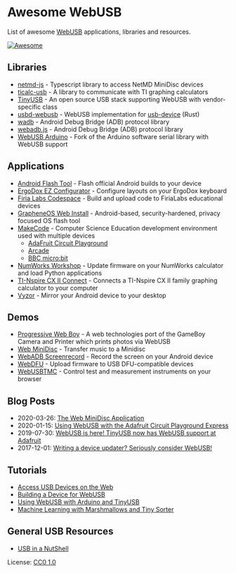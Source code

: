 # Awesome WebUSB

List of awesome [WebUSB](https://wicg.github.io/webusb) applications, libraries and resources.

[![Awesome](https://awesome.re/badge.svg)](https://awesome.re)

## Libraries

* [netmd-js](https://github.com/cybercase/netmd-js/) - Typescript library to access NetMD MiniDisc devices
* [ticalc-usb](https://github.com/Timendus/ticalc-usb) - A library to communicate with TI graphing calculators
* [TinyUSB](https://github.com/hathach/tinyusb) - An open source USB stack supporting WebUSB with vendor-specific class
* [usbd-webusb](https://crates.io/crates/usbd-webusb) - WebUSB implementation for [usb-device](https://crates.io/crates/usb-device) (Rust)
* [wadb](https://github.com/GoogleChromeLabs/wadb/) - Android Debug Bridge (ADB) protocol library
* [webadb.js](https://github.com/webadb/webadb.js) - Android Debug Bridge (ADB) protocol library
* [WebUSB Arduino](https://github.com/webusb/arduino) - Fork of the Arduino software serial library with WebUSB support

## Applications

* [Android Flash Tool](https://flash.android.com/) - Flash official Android builds to your device
* [ErgoDox EZ Configurator](https://configure.ergodox-ez.com/train) - Configure layouts on your ErgoDox keyboard
* [Firia Labs Codespace](https://make.firialabs.com) - Build and upload code to FiriaLabs educational devices
* [GrapheneOS Web Install](https://grapheneos.org/install/web) - Android-based, security-hardened, privacy focused OS flash tool
* [MakeCode](https://www.microsoft.com/en-us/makecode) - Computer Science Education development environment used with multiple devices
  * [AdaFruit Circuit Playground](https://makecode.adafruit.com/)
  * [Arcade](https://arcade.makecode.com/)
  * [BBC micro:bit](https://makecode.microbit.org/)
* [NumWorks Workshop](https://workshop.numworks.com) - Update firmware on your NumWorks calculator and load Python applications
* [TI-Nspire CX II Connect](https://education.ti.com/en/products/computer-software/ti-nspire-cx-ii-connect) - Connects a TI-Nspire CX II family graphing calculator to your computer
* [Vyzor](https://app.vysor.io) - Mirror your Android device to your desktop

## Demos

* [Progressive Web Boy](https://glitch.com/~progressive-web-boy) - A web technologies port of the GameBoy Camera and Printer which prints photos via WebUSB
* [Web MiniDisc](https://stefano.brilli.me/webminidisc/) - Transfer music to a Minidisc
* [WebADB Screenrecord](https://bandarra.me/projects/webusb/screenrecord.html) - Record the screen on your Android device
* [WebDFU](https://devanlai.github.io/webdfu/dfu-util/) - Upload firmware to USB DFU-compatible devices
* [WebUSBTMC](https://webusbtmc.net/) - Control test and measurement instruments on your browser

## Blog Posts

* 2020-03-26: [The Web MiniDisc Application](https://stefano.brilli.me/blog/web-minidisc/)
* 2020-01-15: [Using WebUSB with the Adafruit Circuit Playground Express](https://blog.adafruit.com/2020/01/15/using-webusb-with-the-adafruit-circuit-playground-express-circuitplaygroundexpress-webusb-msmakecode/)
* 2019-07-30: [WebUSB is here! TinyUSB now has WebUSB support at Adafruit](https://blog.adafruit.com/2019/07/30/webusb-is-here-tinyusb-now-has-webusb-support-at-adafruit-tinyusb-tinyusb-webusb-chrome-googlechrome-adafruit-reillyeon-arduino/)
* 2017-12-01: [Writing a device updater? Seriously consider WebUSB!](https://www.numworks.com/blog/webusb-firmware-update/)

## Tutorials

* [Access USB Devices on the Web](https://developers.google.com/web/updates/2016/03/access-usb-devices-on-the-web)
* [Building a Device for WebUSB](https://developers.google.com/web/fundamentals/native-hardware/build-for-webusb)
* [Using WebUSB with Arduino and TinyUSB](https://learn.adafruit.com/using-webusb-with-arduino-and-tinyusb)
* [Machine Learning with Marshmallows and Tiny Sorter](https://learn.adafruit.com/machine-learning-with-marshmallows-and-tiny-sorter)

## General USB Resources

* [USB in a NutShell](https://www.beyondlogic.org/usbnutshell/)

License: [CC0 1.0](https://creativecommons.org/publicdomain/zero/1.0/)
